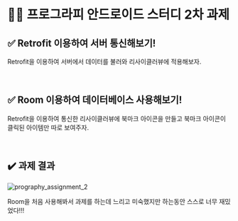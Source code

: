 # 🕺🏻 프로그라피 안드로이드 스터디 2차 과제

## ✅ Retrofit 이용하여 서버 통신해보기!

Retrofit을 이용하여 서버에서 데이터를 불러와 리사이클러뷰에 적용해보자.

<br>

## ✅ Room 이용하여 데이터베이스 사용해보기!

Retrofit을 이용하여 통신한 리사이클러뷰에 북마크 아이콘을 만들고 북마크 아이콘이 클릭된 아이템만 따로 보여주자.

<br>

## ✔️ 과제 결과

![prography_assignment_2](https://user-images.githubusercontent.com/31889335/79722228-a2b12f80-831e-11ea-84f9-d891a96f2e4a.gif)

Room을 처음 사용해봐서 과제를 하는데 느리고 미숙했지만 하는동안 스스로 너무 재밌었다!!!
